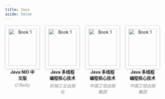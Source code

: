 ```yaml
---
title: Java
aside: false
---
```


<style>
.book-container {
  display: flex;
  flex-wrap: wrap;
  justify-content: space-between;
}

.book-card {
  width: 18%;
  margin-bottom: 20px;
  padding: 10px;
  border: 1px solid #ccc;
  border-radius: 5px;
  box-shadow: 0 2px 5px rgba(0, 0, 0, 0.1);
  text-align: center;
}

.book-image {
  width: 100%;
  height: auto;
  margin-bottom: 10px;
}

.book-title {
  font-weight: bold;
  margin-bottom: 5px;
}

.book-author {
  font-style: italic;
  color: #888;
  margin-bottom: 5px;
}

.book-description {
  font-size: 14px;
}

.book-download {
    text-decoration: none; 
    /*color: inherit; */
}

</style>

<div class="book-container">
  <div class="book-card">
        <img src="/书籍下载/Java/images/Java NIO.jpg" alt="Book 1" class="book-image" />
    <a href="/书籍下载/Java/pdf/Java NIO 中文版.pdf" download  style="text-decoration: none;color: inherit; ">
        <div class="book-title">Java NIO 中文版</div>
        <div class="book-author">O’Reilly</div>
    </a>
  </div>
 <div class="book-card">
        <img src="/书籍下载/Java/images/Java多线程编程核心技术.jpg" alt="Book 1" class="book-image">
<a href="/书籍下载/Java/pdf/Java 多线程编程核心技术.pdf" download style="text-decoration: none;color: inherit; ">
        <div class="book-title">Java 多线程编程核心技术</div>
        <div class="book-author">机械工业出版社</div>
    </a>
  </div>
 <div class="book-card">
        <img src="/书籍下载/Java/images/Java工程师修炼之道.jpg" alt="Book 1" class="book-image">
    <a href="/书籍下载/Java/pdf/Java工程师修炼之道.pdf" download style="text-decoration: none;color: inherit; ">
        <div class="book-title">Java 多线程编程核心技术</div>
        <div class="book-author">中国工信出版集团</div>
    </a>
  </div>
 <div class="book-card">
  <img src="/书籍下载/Java/images/Java性能调优指南.jpg" alt="Book 1" class="book-image">
    <a href="/书籍下载/Java/pdf/Java性能调优指南.pdf" download style="text-decoration: none;color: inherit; ">
        <div class="book-title">Java 多线程编程核心技术</div>
        <div class="book-author">中国工信出版集团</div>
    </a>
  </div>
</div>
